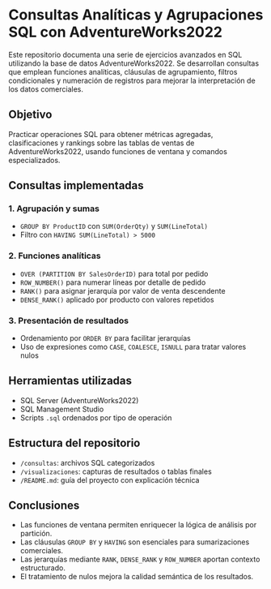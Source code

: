 # Consultas Analíticas y Agrupaciones SQL con AdventureWorks2022

Este repositorio documenta una serie de ejercicios avanzados en SQL utilizando la base de datos AdventureWorks2022. Se desarrollan consultas que emplean funciones analíticas, cláusulas de agrupamiento, filtros condicionales y numeración de registros para mejorar la interpretación de los datos comerciales.

## Objetivo

Practicar operaciones SQL para obtener métricas agregadas, clasificaciones y rankings sobre las tablas de ventas de AdventureWorks2022, usando funciones de ventana y comandos especializados.

## Consultas implementadas

### 1. Agrupación y sumas
- `GROUP BY ProductID` con `SUM(OrderQty)` y `SUM(LineTotal)`
- Filtro con `HAVING SUM(LineTotal) > 5000`

### 2. Funciones analíticas
- `OVER (PARTITION BY SalesOrderID)` para total por pedido
- `ROW_NUMBER()` para numerar líneas por detalle de pedido
- `RANK()` para asignar jerarquía por valor de venta descendente
- `DENSE_RANK()` aplicado por producto con valores repetidos

### 3. Presentación de resultados
- Ordenamiento por `ORDER BY` para facilitar jerarquías
- Uso de expresiones como `CASE`, `COALESCE`, `ISNULL` para tratar valores nulos

## Herramientas utilizadas

- SQL Server (AdventureWorks2022)  
- SQL Management Studio  
- Scripts `.sql` ordenados por tipo de operación

## Estructura del repositorio

- `/consultas`: archivos SQL categorizados  
- `/visualizaciones`: capturas de resultados o tablas finales  
- `/README.md`: guía del proyecto con explicación técnica

## Conclusiones

- Las funciones de ventana permiten enriquecer la lógica de análisis por partición.
- Las cláusulas `GROUP BY` y `HAVING` son esenciales para sumarizaciones comerciales.
- Las jerarquías mediante `RANK`, `DENSE_RANK` y `ROW_NUMBER` aportan contexto estructurado.
- El tratamiento de nulos mejora la calidad semántica de los resultados.
